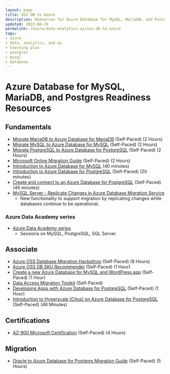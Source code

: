```yaml
---
layout: page
title: OSS DB to Azure
description: Resources for Azure Database for MySQL, MariaDB, and Postgres
updated: 2022-08-29
permalink: /azure/data-analytics-ai/oss-db-to-azure
tags: 
- azure
- data, analytics, and ai
- learning plan
- postgres
- mysql
- database
---
```


# Azure Database for MySQL, MariaDB, and Postgres Readiness Resources

## Fundamentals

* [Migrate MariaDB to Azure Database for MariaDB](https://datamigration.microsoft.com/scenario/mariadb-to-azuremariadb?step=1) (Self-Paced) (2 Hours)
* [Migrate MySQL to Azure Database for MySQL](https://datamigration.microsoft.com/scenario/mysql-to-azuremysql?step=1) (Self-Paced) (2 Hours)
* [Migrate PostgreSQL to Azure Database for PostgreSQL](https://datamigration.microsoft.com/scenario/postgresql-to-azurepostgresql?step=1) (Self-Paced) (2 Hours)
* [Microsoft Online Migration Guide](https://datamigration.microsoft.com/) (Self-Paced) (2 Hours)
* [Introduction to Azure Database for MySQL](https://docs.microsoft.com/en-us/learn/modules/intro-to-azure-database-for-mysql/) (40 minutes)
* [Introduction to Azure Database for PostgreSQL](https://docs.microsoft.com/en-us/learn/modules/intro-to-postgres/) (Self-Paced) (20 minutes)
* [Create and connect to an Azure Database for PostgreSQL](https://docs.microsoft.com/en-us/learn/modules/create-connect-to-postgres/) (Self-Paced) (46 minutes)
* [MySQL Server - Replicate Changes in Azure Database Migration Service](https://techcommunity.microsoft.com/t5/microsoft-data-migration-blog/azure-dms-mysql-replicate-changes-now-in-preview/ba-p/3601564)
  * New functionality to support migration by replicating changes while databases continue to be operational.

### Azure Data Academy series

* [Azure Data Academy series](https://aka.ms/ada)
  * Sessions on MySQL, PostgreSQL, SQL Server.

## Associate

* [Azure OSS Database Migration Hackathon](https://microsoft.github.io/WhatTheHack/033-OSSDatabaseMigration) (Self-Paced) (8 Hours)
* [Azure OSS DB SKU Recommender](https://github.com/izzymsft/azureossdbskurecommender) (Self-Paced) (1 Hour)
* [Create a new Azure Database for MySQL and WordPress app](https://www.microsoft.com/handsonlabs/selfpacedlabs/details/SP-AZ100049) (Self-Paced) (1 Hour)
* [Data Access Migration Toolkit](https://marketplace.visualstudio.com/items?itemName=ms-databasemigration.data-access-migration-toolkit) (Self-Paced)
* [Developing Apps with Azure Database for PostgreSQL](https://www.microsoft.com/handsonlabs/selfpacedlabs/details/SP-AZ100050) (Self-Paced) (1 Hour)
* [Introduction to Hyperscale (Citus) on Azure Database for PostgreSQL](https://docs.microsoft.com/en-us/learn/modules/intro-to-hyperscale/) (Self-Paced) (46 Minutes)

## Certifications

* [AZ-900 Microsoft Certification](https://docs.microsoft.com/en-us/learn/certifications/exams/az-900) (Self-Paced) (4 Hours)

## Migration

 * [Oracle to Azure Database for Postgres Migration Guide](https://github.com/microsoft/OrcasNinjaTeam/tree/master/Oracle%20to%20PostgreSQL%20Migration%20Guide) (Self-Paced) (5 Hours)
